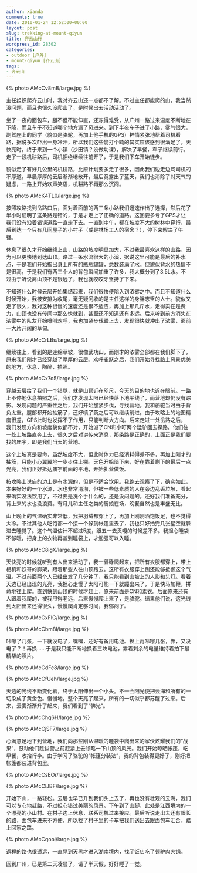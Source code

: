 ```yaml
---
author: xianda
comments: true
date: 2010-01-24 12:52:00+00:00
layout: post
slug: trekking-at-mount-qiyun
title: 齐云山行
wordpress_id: 28302
categories:
- outdoor [户外]
- mount-qiyun [齐云山]
tags:
- 齐云山
---
```


{% photo AMcCv8mB/large.jpg %}



主任组织爬齐云山时，我对齐云山还一点都不了解。不过主任都能爬的山，我当然没问题，而且也很久没爬山了，是时候出去活动活动了。



坐了一夜的面包车，腿不但不能伸直，还冻得难受，从广州一路过来温度不断地在下降，而且车子不知道哪个地方漏了风进来。到下半夜车子进了小路，雾气很大，副驾座上的同学（貌似是骆驼，再加上他手机的GPS）神情紧张地帮着司机看路，据说多次吓出一身冷汗，所以我们这些能打个盹的其实应该感到很满足了。天快亮时，终于来到一个小镇（沙田镇？没做功课），解决了早餐，车子继续前行。走了一段机耕路后，司机拒绝继续往前开了，于是我们下车开始徒步。



貌似走了有好几公里的机耕路，比原计划要多走了很多，因此我们边走边骂司机的不厚道。早晨厚厚的云层渐渐地散开，最后竟露出了蓝天，我们也消除了对天气的疑虑，一路上开始欢声笑语，机耕路不再那么沉闷。

 <!-- more -->

{% photo AMcK4TL0/large.jpg %}



按照攻略找到岔路口后，面对着面前的两三条小路我们迅速作出了选择，然后花了半小时证明了这条路是错的，于是才走上了正确的道路。这回要多亏了GPS才让我们没有沿着错误道路一直走下去。一直到中午，都在坡度不大的树林中穿行，最后到达一个只有几间屋子的小村子（或是林场工人的宿舍？），停下来解决了午餐。



休息了很久才开始继续上山，山路的坡度明显加大，不过我最喜欢这样的山路，因为可以更快地到达山顶。路过一条水流很大的小溪，据说这里可能是最后的补水点，于是我们开始掏出身上所有的瓶瓶罐罐，悉数装满了水。但貌似背水的热情不是很高，于是我们有两三个人的背包瞬间加重了许多，我大概分到了3.5L水。不过由于听说离山顶不是很远了，我也就咬咬牙坚持了下来。



不知道什么时候云层开始集结起来，我们很快便陷入到浓雾之中。而且不知道什么时候开始，我被安排为收尾，毫无疑问收的是主任这样的身胖志坚的人士。貌似又走了很久，我对这种很慢的速度还是很不适应，再加上那几斤水，走得实在是费力，山顶也没有传闻中那么快就到，甚至还不知道还有多远。后来听到前方消失在浓雾中的队友开始嚎叫欢呼，我也加紧步伐蹬上去，发现很快就冲出了浓雾，面前一大片开阔的草甸。



{% photo AMcCrLBs/large.jpg %}



继续往上，看到的是连绵草坡，很像武功山，而刚才的浓雾全部都在我们脚下了，原来我们刚才已经穿越了厚厚的云层。欢呼雀跃之后，我们开始寻找路上风景优美的地方，休息，陶醉，拍照。



{% photo AMcCx7o5/large.jpg %}



穿越云层给了我们一个错觉，就是山顶近在咫尺，今天的目的地也近在眼前。一路上不停地休息拍照之后，我们才发现太阳已经快落下地平线了，而营地却仍没有踪影。发现问题的严重性之后，我们开始加紧步伐，寻找营地。我和骆驼当时由于背负太重，腿部都开始抽筋了，还好喷了药之后可以继续前进。由于攻略上的地图精度很差，GPS此时也发挥不了作用，只能判断大方向。后来走过一处岔路之后，我们发现方向和坡度貌似都不对，开始派了CN和小叮两个猛驴回去探路。他们往一处上坡路直奔上去，很久之后对讲传来消息，那条路是正确的，上面正是我们要找的庙宇，即是我们当天的营地。



这个上坡真是要命，虽然坡度不大，但此时体力已经消耗得差不多，再加上刚才的抽筋，只能小心翼翼地一步步往上挪。天色开始暗下来，好在靠着剩下的最后一点光亮，我们正好抵达庙宇前面的平地，开始扎营做饭。



按攻略上说庙的边上是有水源的，但是不适合饮用。我跑去观察了下，确实如此，本来好好的一个水源，水也非常清沏，但被一些低素质的人在旁边乱丢垃圾，看起来确实没法饮用了，不过要是洗个手什么的，还是没问题的。还好我们准备充分，背上来的水也没浪费。有月儿和主任之类的厨娘在场，晚餐自然也是丰盛无比。



山上晚上的气温确实非常低，我把羽绒都穿上了，再加上刚刚酒饱饭足，也不觉得太冷。不过其他人吃饱都一个接一个躲到帐篷里去了，我也只好拍完几张星空就躲进去睡觉了。这个气温估计不超过5度，跟五一去贡嘎的时候差不多。我担心睡袋不够暖，把身上的衣物再盖到睡袋上，才勉强可以入睡。



{% photo AMcC8igX/large.jpg %}



天快亮的时候就听到有人出来活动了，我一骨碌爬起来，把所有衣服都穿上，带上相机和妖哥的脚架，跟着那些人往山顶跑去。这所有衣服穿上倒还能够抵御这个气温。不过前面两个人已经出发了几分钟了，我只能看到山坡上的人影和头灯。看着天边已经出现的光亮，我担心走慢了太阳可能一下就蹦出来了，于是快马加鞭，拼命地往上爬。直到快到山顶的时候才赶上，原来前面是CN和素衣。后面原来还有人跟着我爬的，被我甩得老远，后来慢慢爬上来了，是骆驼。结果他们说，这光线到太阳出来还得很久，慢慢爬肯定够时间，我郁闷了。



{% photo AMcCxFIC/large.jpg %}



{% photo AMcCbm8l/large.jpg %}



咔嚓了几张，一下就没电了，嘿嘿，还好有备用电池。换上再咔嚓几张，靠，又没电了？！再换……于是我只能不断地换着三块电池，靠着剩余的电量维持着拍下最精华的照片。



{% photo AMcCdFc8/large.jpg %}



{% photo AMcCfUeh/large.jpg %}



天边的光线不断变化着，终于太阳伸出一个小头。不一会阳光便把云海和所有的一切染成了黄金色。慢慢地，整个天亮了起来，所有的一切似乎都苏醒了过来。后来，云雾渐渐升了起来，我们看到了“佛光”。



{% photo AMcChq6H/large.jpg %}



{% photo AMcCjSF7/large.jpg %}



心满意足地下到营地，我们向那些刚从温暖的睡袋中爬出来的家伙炫耀我们的“战果”，鼓动他们趁拔营之前赶紧上去领略一下山顶的风光。我们开始晾晒帐篷，吃早餐，收拾行李。由于学习了骆驼的“帐篷分装法”，我的背包装得更好了，刚好把帐篷都装进背包里。



{% photo AMcCsEOr/large.jpg %}



{% photo AMcClJBF/large.jpg %}



开始下山，一路轻松。云层也早已升到我们头上去了，再也没有壮观的云海，我们可以专心地赶路，不过担心错过美丽的风景。下午到了山脚，此处是江西境内的一个漂亮的小山村。在村子边上休息，联系司机过来接应。最后听说走出去还有很长的路，面包车进来不方便，所以找了村子里的卡车把我们送出去跟面包车汇合，踏上回家之路。



{% photo AMcCqooi/large.jpg %}



返程的路也很遥远，一直晃到天黑才进入湖南境内，找了饭店吃了顿驴肉火锅。



回到广州，已是第二天凌晨了，请了半天假，好好睡了一觉。
